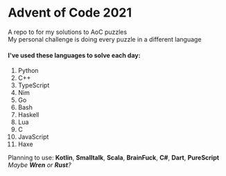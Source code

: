 # Advent of Code 2021

A repo to for my solutions to AoC puzzles \
My personal challenge is doing every puzzle in a different language

#### I've used these languages to solve each day:

1. Python
2. C++
3. TypeScript
4. Nim
5. Go
6. Bash
7. Haskell
8. Lua
9. C
10. JavaScript
11. Haxe

Planning to use:
  **Kotlin**, **Smalltalk**, **Scala**, **BrainFuck**, **C#**, **Dart**, **PureScript** \
  *Maybe **Wren** or **Rust**?*
